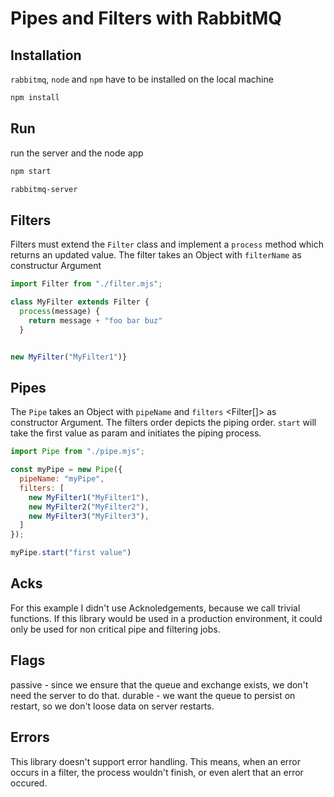 # Pipes and Filters with RabbitMQ

## Installation

`rabbitmq`, `node` and `npm` have to be installed on the local machine

```bash
npm install
```

## Run

run the server and the node app

```bash
npm start

rabbitmq-server
```

## Filters

Filters must extend the `Filter` class and implement a `process` method which returns an updated value.
The filter takes an Object with `filterName` <String> as constructur Argument

```javascript
import Filter from "./filter.mjs";

class MyFilter extends Filter {
  process(message) {
    return message + "foo bar buz"
  }


new MyFilter("MyFilter1")}
```

## Pipes

The `Pipe` takes an Object with `pipeName` <String> and `filters` <Filter[]> as constructor Argument.
The filters order depicts the piping order.
`start` will take the first value as param and initiates the piping process.

```javascript
import Pipe from "./pipe.mjs";

const myPipe = new Pipe({
  pipeName: "myPipe",
  filters: [
    new MyFilter1("MyFilter1"),
    new MyFilter2("MyFilter2"),
    new MyFilter3("MyFilter3"),
  ]
});

myPipe.start("first value")
```

## Acks

For this example I didn't use Acknoledgements, because we call trivial functions.
If this library would be used in a production environment, it could only be used for non critical pipe and filtering jobs.

## Flags

passive - since we ensure that the queue and exchange exists, we don't need the server to do that.
durable - we want the queue to persist on restart, so we don't loose data on server restarts.

## Errors

This library doesn't support error handling.
This means, when an error occurs in a filter, the process wouldn't finish, or even alert that an error occured.